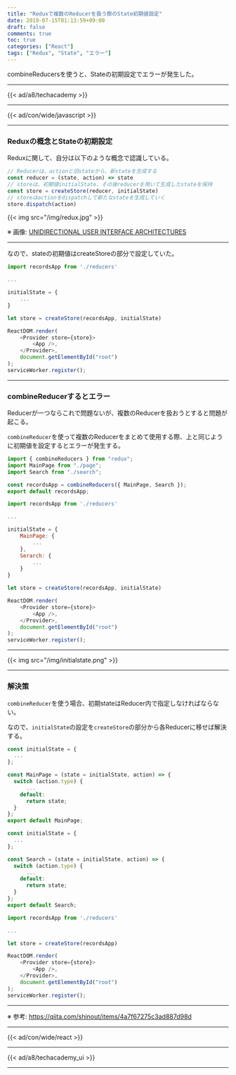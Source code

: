 ```yaml
---
title: "Reduxで複数のReducerを扱う際のState初期値設定"
date: 2019-07-15T01:13:59+09:00
draft: false
comments: true
toc: true
categories: ["React"]
tags: ["Redux", "State", "エラー"]
---
```


combineReducersを使うと、Stateの初期設定でエラーが発生した。

<!--more-->

---

{{< ad/a8/techacademy >}}

---

{{< ad/con/wide/javascript >}}

---

### Reduxの概念とStateの初期設定

Reduxに関して、自分は以下のような概念で認識している。

```js
// Reducerは、actionと旧stateから、新stateを生成する
const reducer = (state, action) => state
// storeは、初期値initialState、その後reducerを用いて生成したstateを保持
const store = createStore(reducer, initialState)
// storeはactionをdispatchして新たなstateを生成していく
store.dispatch(action)
```

{{< img src="/img/redux.jpg" >}}

※ 画像: [UNIDIRECTIONAL USER INTERFACE ARCHITECTURES](https://staltz.com/unidirectional-user-interface-architectures.html)

---

なので、stateの初期値はcreateStoreの部分で設定していた。

```js
import recordsApp from './reducers'

...

initialState = {
    ...
}

let store = createStore(recordsApp, initialState)

ReactDOM.render(
    <Provider store={store}>
        <App />,
    </Provider>,
    document.getElementById("root")
);
serviceWorker.register();
```

---

### combineReducerするとエラー

Reducerが一つならこれで問題ないが、複数のReducerを扱おうとすると問題が起こる。

`combineReducer`を使って複数のReducerをまとめて使用する際、上と同じように初期値を設定するとエラーが発生する。

```js
import { combineReducers } from "redux";
import MainPage from "./page";
import Search from "./search";

const recordsApp = combineReducers({ MainPage, Search });
export default recordsApp;
```

```js
import recordsApp from './reducers'

...

initialState = {
    MainPage: {
        ...
    },
    Serarch: {
        ...
    }
}

let store = createStore(recordsApp, initialState)

ReactDOM.render(
    <Provider store={store}>
        <App />,
    </Provider>,
    document.getElementById("root")
);
serviceWorker.register();
```

---

{{< img src="/img/initialstate.png" >}}

---

### 解決策

`combineReducer`を使う場合、初期stateはReducer内で指定しなければならない。

なので、`initialState`の設定を`createStore`の部分から各Reducerに移せば解決する。

```js
const initialState = {
  ...
};

const MainPage = (state = initialState, action) => {
  switch (action.type) {
      ...
    default:
      return state;
  }
};
export default MainPage;
```

```js
const initialState = {
  ...
};

const Search = (state = initialState, action) => {
  switch (action.type) {
      ...
    default:
      return state;
  }
};
export default Search;
```

```js
import recordsApp from './reducers'

...

let store = createStore(recordsApp)

ReactDOM.render(
    <Provider store={store}>
        <App />,
    </Provider>,
    document.getElementById("root")
);
serviceWorker.register();
```

---

※ 参考: https://qiita.com/shinout/items/4a7f67275c3ad887d98d

---

{{< ad/con/wide/react >}}

---

{{< ad/a8/techacademy_ui >}}

---
